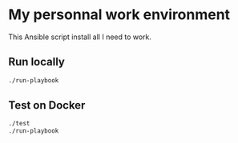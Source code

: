 # My personnal work environment

This Ansible script install all I need to work.

## Run locally

```bash
./run-playbook
```

## Test on Docker

```bash
./test
./run-playbook
```
